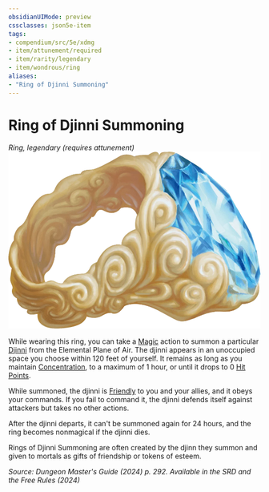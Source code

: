 ```yaml
---
obsidianUIMode: preview
cssclasses: json5e-item
tags:
- compendium/src/5e/xdmg
- item/attunement/required
- item/rarity/legendary
- item/wondrous/ring
aliases: 
- "Ring of Djinni Summoning"
---
```

# Ring of Djinni Summoning
*Ring, legendary (requires attunement)*  
![](/3-Mechanics/CLI/items/img/ring-of-djinni-summoning.webp#right)


While wearing this ring, you can take a [Magic](actions.md#Magic) action to summon a particular [Djinni](/3-Mechanics/CLI/bestiary/elemental/djinni-xmm.md) from the Elemental Plane of Air. The djinni appears in an unoccupied space you choose within 120 feet of yourself. It remains as long as you maintain [Concentration](conditions.md#Concentration), to a maximum of 1 hour, or until it drops to 0 [Hit Points](/3-Mechanics/CLI/variant-rules/hit-points-xphb.md).

While summoned, the djinni is [Friendly](/3-Mechanics/CLI/variant-rules/friendly-attitude-xphb.md) to you and your allies, and it obeys your commands. If you fail to command it, the djinni defends itself against attackers but takes no other actions.

After the djinni departs, it can't be summoned again for 24 hours, and the ring becomes nonmagical if the djinni dies.

Rings of Djinni Summoning are often created by the djinn they summon and given to mortals as gifts of friendship or tokens of esteem.

*Source: Dungeon Master's Guide (2024) p. 292. Available in the <span title='Systems Reference Document (5.2)'>SRD</span> and the Free Rules (2024)*